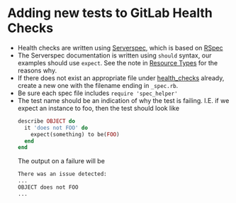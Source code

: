 # Adding new tests to GitLab Health Checks

* Health checks are written using [Serverspec](http://serverspec.org/), which is based on [RSpec](http://rspec.info)
* The Serverspec documentation is written using `should` syntax, our examples should use `expect`. See the note in [Resource Types](http://burtlo.github.io/serverspec.github.io/resource_types.html) for the reasons why.
* If there does not exist an appropriate file under [health_checks](files/health_checks) already, create a new one with the filename ending in `_spec.rb`.
* Be sure each spec file includes `require 'spec_helper'`
* The test name should be an indication of why the test is failing. I.E. if we expect an instance to foo, then the test should look like
   ```ruby
   describe OBJECT do
     it 'does not FOO' do
       expect(something) to be(FOO)
     end
   end
   ```
   The output on a failure will be
   ```sh
   There was an issue detected:
   ...
   OBJECT does not FOO
   ...
   ```
